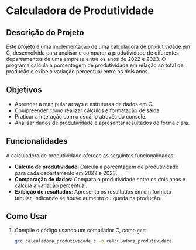 # Calculadora de Produtividade

## Descrição do Projeto

Este projeto é uma implementação de uma calculadora de produtividade em C, desenvolvida para analisar e comparar a produtividade de diferentes departamentos de uma empresa entre os anos de 2022 e 2023. O programa calcula a porcentagem de produtividade em relação ao total de produção e exibe a variação percentual entre os dois anos.

## Objetivos

- Aprender a manipular arrays e estruturas de dados em C.
- Compreender como realizar cálculos e formatação de saída.
- Praticar a interação com o usuário através do console.
- Analisar dados de produtividade e apresentar resultados de forma clara.

## Funcionalidades

A calculadora de produtividade oferece as seguintes funcionalidades:

- **Cálculo de produtividade**: Calcula a porcentagem de produtividade para cada departamento em 2022 e 2023.
- **Comparação de dados**: Compara a produtividade entre os dois anos e calcula a variação percentual.
- **Exibição de resultados**: Apresenta os resultados em um formato tabular, indicando se houve aumento ou queda na produção.

## Como Usar

1. Compile o código usando um compilador C, como `gcc`:
   ```bash
   gcc calculadora_produtividade.c -o calculadora_produtividade
